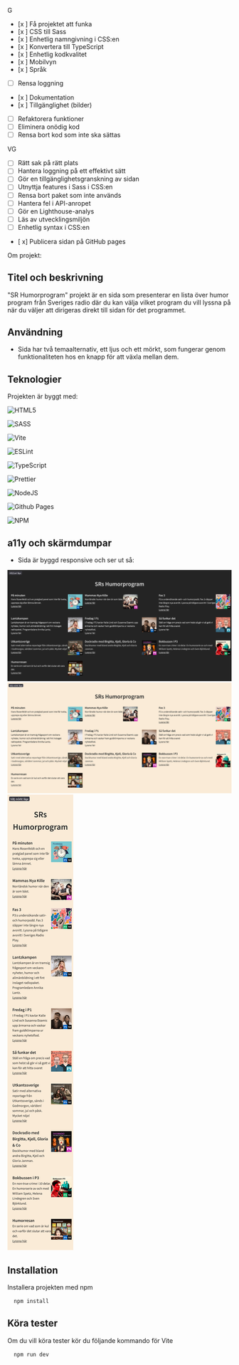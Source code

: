 G

- [x ] Få projektet att funka
- [x ] CSS till Sass
- [x ] Enhetlig namngivning i CSS:en
- [x ] Konvertera till TypeScript
- [x ] Enhetlig kodkvalitet
- [x ] Mobilvyn
- [x ] Språk
- [ ] Rensa loggning
- [x ] Dokumentation
- [x ] Tillgänglighet (bilder)
- [ ] Refaktorera funktioner
- [ ] Eliminera onödig kod
- [ ] Rensa bort kod som inte ska sättas

VG

- [ ] Rätt sak på rätt plats
- [ ] Hantera loggning på ett effektivt sätt
- [ ] Gör en tillgänglighetsgranskning av sidan
- [ ] Utnyttja features i Sass i CSS:en
- [ ] Rensa bort paket som inte används
- [ ] Hantera fel i API-anropet
- [ ] Gör en Lighthouse-analys
- [ ] Läs av utvecklingsmiljön
- [ ] Enhetlig syntax i CSS:en
- [ x] Publicera sidan på GitHub pages

Om projekt:

## Titel och beskrivning

"SR Humorprogram" projekt är en sida som presenterar en lista över humor program från Sveriges radio där du kan välja vilket program du vill lyssna på när du väljer att dirigeras direkt till sidan för det programmet.

## Användning

- Sida har två temaalternativ, ett ljus och ett mörkt, som fungerar genom funktionaliteten hos en knapp för att växla mellan dem.

## Teknologier

Projekten är byggt med:

![HTML5](https://img.shields.io/badge/html5-%23E34F26.svg?style=for-the-badge&logo=html5&logoColor=white)

![SASS](https://img.shields.io/badge/SASS-hotpink.svg?style=for-the-badge&logo=SASS&logoColor=white)

![Vite](https://img.shields.io/badge/vite-%23646CFF.svg?style=for-the-badge&logo=vite&logoColor=white)

![ESLint](https://img.shields.io/badge/ESLint-4B3263?style=for-the-badge&logo=eslint&logoColor=white)

![TypeScript](https://img.shields.io/badge/typescript-%23007ACC.svg?style=for-the-badge&logo=typescript&logoColor=white)

![Prettier](https://img.shields.io/badge/prettier-%23F7B93E.svg?style=for-the-badge&logo=prettier&logoColor=black)

![NodeJS](https://img.shields.io/badge/node.js-6DA55F?style=for-the-badge&logo=node.js&logoColor=white)

![Github Pages](https://img.shields.io/badge/github%20pages-121013?style=for-the-badge&logo=github&logoColor=white)

![NPM](https://img.shields.io/badge/NPM-%23CB3837.svg?style=for-the-badge&logo=npm&logoColor=white)

## a11y och skärmdumpar

- Sida är byggd responsive och ser ut så:

![Skärmdump av projektet](public/images/dark_screenshot.png)
![Skärmdump av projektet](public/images/ljus_screenshot.png)
![Skärmdump av projektet](public/images/mobil_screenshot.png)

## Installation

Installera projekten med npm

```bash
  npm install
```

## Köra tester

Om du vill köra tester kör du följande kommando för Vite

```bash
  npm run dev
```

